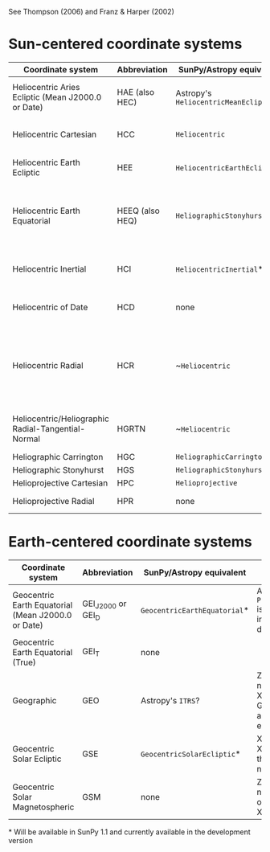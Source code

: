 See Thompson (2006) and Franz & Harper (2002)

# Sun-centered coordinate systems

| Coordinate system | Abbreviation | SunPy/Astropy equivalent | Notes |
| --- | --- | --- | --- |
| Heliocentric Aries Ecliptic (Mean J2000.0 or Date) | HAE (also HEC) | Astropy's `HeliocentricMeanEcliptic` | If using an Astropy version before v3.2, use the misleadingly named `HeliocentricTrueEcliptic` |
| Heliocentric Cartesian | HCC | `Heliocentric` | Z=Sun-observer line, YZ-plane contains solar rotation axis |
| Heliocentric Earth Ecliptic | HEE | `HeliocentricEarthEcliptic`* | X=Sun-Earth line, XZ-plane contains the mean ecliptic north pole |
| Heliocentric Earth Equatorial | HEEQ (also HEQ) | `HeliographicStonyhurst` | Specify the coordinate representation using `CartesianRepresentation`, and retrieve the representation via the attribute `.cartesian` |
| Heliocentric Inertial | HCI | `HeliocentricInertial`* | Z=solar rotational axis, X=solar ascending node on mean ecliptic (J2000.0) |
| Heliocentric of Date | HCD | none | Z=solar rotational axis, X=solar ascending node on mean ecliptic of date |
| Heliocentric Radial | HCR | ~`Heliocentric` | Use a cylindrical representation, *but* with a 90-degree offset in psi because `Heliocentric` in cylindrical measures counter-clockwise from the west limb rather than solar north |
| Heliocentric/Heliographic Radial-Tangential-Normal | HGRTN | ~`Heliocentric` | The axes are permuted, with HCC X, Y, Z equivalent respectively to HGRTN Y, Z, X|
| Heliographic Carrington | HGC | `HeliographicCarrington` | |
| Heliographic Stonyhurst | HGS | `HeliographicStonyhurst` | |
| Helioprojective Cartesian | HPC | `Helioprojective` | |
| Helioprojective Radial | HPR | none | Is to Heliocentric Radial what HPC is to HCC |

# Earth-centered coordinate systems

| Coordinate system | Abbreviation | SunPy/Astropy equivalent | Notes |
| --- | --- | --- | --- |
| Geocentric Earth Equatorial (Mean J2000.0 or Date) | GEI<sub>J2000</sub> or GEI<sub>D</sub> | `GeocentricEarthEquatorial`* | Astropy's `PrecessedGeocentric` is similar, but includes aberration due to Earth motion |
| Geocentric Earth Equatorial (True) | GEI<sub>T</sub> | none |
| Geographic | GEO | Astropy's `ITRS`? | Z=true geographic north pole, X=intersection of Greenwich meridian and geographic equator |
| Geocentric Solar Ecliptic | GSE | `GeocentricSolarEcliptic`* | X=Earth-Sun line, XZ-plane contains the mean ecliptic north pole |
| Geocentric Solar Magnetospheric | GSM | none | Z=projection of northern dipole axis on GSE YZ plane, X=Earth–Sun line |

\* Will be available in SunPy 1.1 and currently available in the development version
